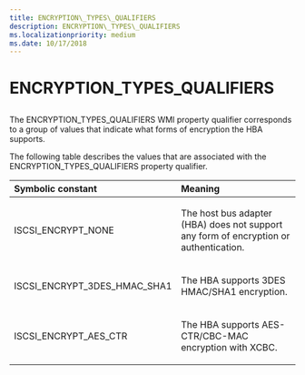 ```yaml
---
title: ENCRYPTION\_TYPES\_QUALIFIERS
description: ENCRYPTION\_TYPES\_QUALIFIERS
ms.localizationpriority: medium
ms.date: 10/17/2018
---
```


# ENCRYPTION\_TYPES\_QUALIFIERS


## <span id="ddk_encryption_types_qualifiers_kr"></span><span id="DDK_ENCRYPTION_TYPES_QUALIFIERS_KR"></span>


The ENCRYPTION\_TYPES\_QUALIFIERS WMI property qualifier corresponds to a group of values that indicate what forms of encryption the HBA supports.

The following table describes the values that are associated with the ENCRYPTION\_TYPES\_QUALIFIERS property qualifier.

<table>
<colgroup>
<col width="50%" />
<col width="50%" />
</colgroup>
<thead>
<tr class="header">
<th align="left">Symbolic constant</th>
<th align="left">Meaning</th>
</tr>
</thead>
<tbody>
<tr class="odd">
<td align="left"><p>ISCSI_ENCRYPT_NONE</p></td>
<td align="left"><p>The host bus adapter (HBA) does not support any form of encryption or authentication.</p></td>
</tr>
<tr class="even">
<td align="left"><p>ISCSI_ENCRYPT_3DES_HMAC_SHA1</p></td>
<td align="left"><p>The HBA supports 3DES HMAC/SHA1 encryption.</p></td>
</tr>
<tr class="odd">
<td align="left"><p>ISCSI_ENCRYPT_AES_CTR</p></td>
<td align="left"><p>The HBA supports AES-CTR/CBC-MAC encryption with XCBC.</p></td>
</tr>
</tbody>
</table>

 

 

 





